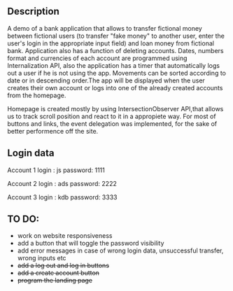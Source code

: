 <h2>Description</h2>

A demo of a bank application that allows to transfer fictional money between fictional users (to transfer "fake money" to another user, enter the user's login in the appropriate input field) and loan money from fictional bank. Application also has a function of deleting accounts.
Dates, numbers format and currencies of each account are programmed using Internalization API, also the application has a timer that automatically logs out a user if he is not using the app. Movements can be sorted according to date or in descending order.The app will be displayed when the user creates their own account or logs into one of the already created accounts from the homepage.

Homepage is created mostly by using IntersectionObserver API,that allows us to track
scroll position and react to it in a appropiete way. For most of buttons and links,
the event delegation was implemented, for the sake of better performence off the site.

<h2>Login data</h2>

Account 1
login : js password: 1111

Account 2
login : ads password: 2222

Account 3
login : kdb password: 3333

<h2> TO DO: </h2>

- work on website responsiveness
- add a button that will toggle the password visibility
- add error messages in case of wrong login data, unsuccessful transfer, wrong inputs etc
- ~~add a log out and log in buttons~~
- ~~add a create account button~~
- ~~program the landing page~~
